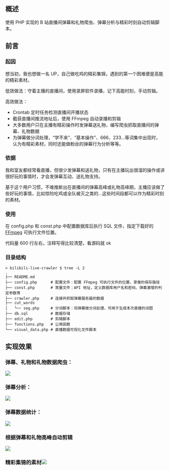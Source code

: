 ## 概述

使用 PHP 实现的 B 站直播间弹幕和礼物爬虫、弹幕分析与精彩时刻自动剪辑脚本。



## 前言

### 起因

想当初，我也想做一名 UP，自己做吃鸡的精彩集锦，遇到的第一个困难便是高能的精彩素材。

低效做法：守着主播的直播间，使用录屏软件录播，记下高能时刻，手动剪辑。

高效做法：

- Crontab 定时任务检测直播间开播状态
- 截获直播间推流地址后，使用 FFmpeg 自动录播和剪辑
- 大多数用户只在主播有精彩操作时发弹幕送礼物，编写爬虫抓取直播间的弹幕、礼物数据
- 为弹幕做分词处理，“学不来”、“基本操作”、666、233…等词集中出现时，认为有精彩素材，同时还能做粉丝的弹幕行为分析等等。

### 依据

我和室友都经常看直播，但很少发弹幕和送礼物，只有在主播玩出很溜的操作或讲很好玩的事情时，才会发弹幕互动、送礼物支持。

基于这个用户习惯，不难推断出在直播间的弹幕高峰或礼物高峰期，主播应该做了些好玩的事情，比如惊险吃鸡或全队被灭之类的…这些时间段都可以作为精彩时刻的素材。



### 使用

在 config.php 和 const.php 中配置数据库后执行 SQL 文件，指定下载好的  [FFmpeg](https://www.ffmpeg.org/download.html) 可执行文件位置。

代码量 600 行左右，注释写得比较清楚，看源码就 ok



### 目录结构

```shell
> bilibili-live-crawler $ tree -L 2
.
├── README.md
├── config.php		# 配置文件：配置 FFmpeg 可执行文件的位置，录像的保存路径
├── const.php		# 常量文件：API 地址，定义数据库用户名和密码、弹幕激增的判定参数等
├── crawler.php		# 连接并抓取弹幕服务器的数据
├── cut_words
│   └── seg.php		# 分词脚本：将弹幕做分词处理，可用于生成本次直播的词图
├── db.sql			# 数据存储
├── edit.php		# 剪辑脚本
├── functions.php	# 公用函数
└── visual_data.php	# 直播数据可视化文件脚本
```



## 实现效果

### 弹幕、礼物和礼物数据爬虫：

![](http://p2j5s8fmr.bkt.clouddn.com/crawler.png)

### 弹幕分析：

![](http://p2j5s8fmr.bkt.clouddn.com/cuts.png)



### 弹幕数据统计：

 ![](http://p2j5s8fmr.bkt.clouddn.com/visu.png)



### 根据弹幕和礼物高峰自动剪辑

![](http://p2j5s8fmr.bkt.clouddn.com/edit_shell.png)



### 精彩集锦的素材![](http://p2j5s8fmr.bkt.clouddn.com/saved.png)